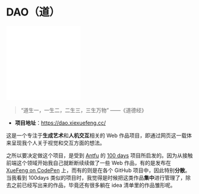 # DAO（道）

![Logo](./src/logo.png)

> “道生一，一生二，二生三，三生万物” ——《道德经》

- **项目地址**：https://dao.xiexuefeng.cc/

这是一个专注于**生成艺术**和**人机交互**相关的 Web 作品项目，即通过网页这一载体来呈现我个人关于视觉和交互方面的想法。

之所以要决定做这个项目，是受到 [Antfu](https://github.com/antfu) 的 [100 days](https://100.antfu.me/) 项目所启发的。因为从接触前端这个领域开始我自己就断断续续做了一些 Web 作品，有的是发布在 [XueFeng on CodePen](https://codepen.io/xxf1996/) 上，而有的则是在各个 GitHub 项目中，因此特别**分散**。当我看到 100days 类似的项目时，我觉得是时候把这类作品**集中**进行管理了，除去之前已经写出来的作品，毕竟还有很多躺在 idea 清单里的作品雏形呢。
